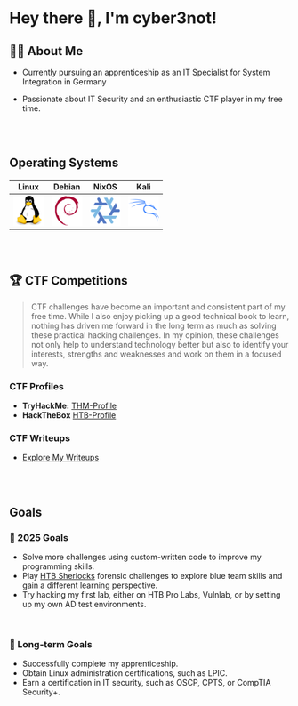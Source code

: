 # Hey there 👋, I'm cyber3not! 

## 🧑‍💻 About Me

- Currently pursuing an apprenticeship as an IT Specialist for System Integration in Germany

- Passionate about IT Security and an enthusiastic CTF player in my free time.

<br>
<br>

## Operating Systems

| Linux          | Debian         | NixOS          | Kali           |
|-----------------|----------------|----------------|----------------|
| <img src="https://github.com/devicons/devicon/blob/master/icons/linux/linux-original.svg" title="Linux" alt="Linux" width="55" height="55"/> | <img src="https://github.com/devicons/devicon/blob/master/icons/debian/debian-original.svg" title="Debian" alt="Debian" width="55" height="55"/> | <img src="https://github.com/devicons/devicon/blob/master/icons/nixos/nixos-original.svg" title="NixOS" alt="NixOS" width="55" height="55"/> | <img src="https://github.com/canaleal/devicon/blob/new-icon-kali-linux/icons/kalilinux/kalilinux-original.svg" title="Kali Linux" alt="Kali Linux" width="55" height="55"/> |

<br>
<br>

## 🏆 CTF Competitions
> CTF challenges have become an important and consistent part of my free time. While I also enjoy picking up a good technical book to learn, nothing has driven me forward in the long term as much as solving these practical hacking challenges. In my opinion, these challenges not only help to understand technology better but also to identify your interests, strengths and weaknesses and work on them in a focused way.

### CTF Profiles
- **TryHackMe:** [THM-Profile](https://tryhackme.com/r/p/cyber3not)
- **HackTheBox** [HTB-Profile](https://app.hackthebox.com/profile/368569)

### CTF Writeups
- [Explore My Writeups](https://github.com/cyber3not/ctf-writeups)

<br>
<br>

## Goals

### 🎯 2025 Goals
- Solve more challenges using custom-written code to improve my programming skills.
- Play [HTB Sherlocks](https://help.hackthebox.com/en/articles/8570249-how-to-play-sherlocks) forensic challenges to explore blue team skills and gain a different learning perspective.
- Try hacking my first lab, either on HTB Pro Labs, Vulnlab, or by setting up my own AD test environments.

<br>

### 🚀 Long-term Goals
- Successfully complete my apprenticeship.
- Obtain Linux administration certifications, such as LPIC.
- Earn a certification in IT security, such as OSCP, CPTS, or CompTIA Security+.
